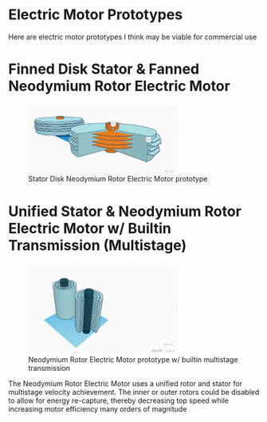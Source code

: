 
Electric Motor Prototypes
===
Here are electric motor prototypes I think may be viable for commercial use


Finned Disk Stator & Fanned Neodymium Rotor Electric Motor
===
<figure>
<img src="IMG/001.png" width=300px title>
<figcaption>Stator Disk Neodymium Rotor Electric Motor prototype</figcaption>
</figure>

Unified Stator & Neodymium Rotor Electric Motor w/ Builtin Transmission (Multistage)
===
<figure>
<img src="IMG/002.png" width=300px>
<figcaption>Neodymium Rotor Electric Motor prototype w/ builtin multistage transmission</figcaption>
</figure>

The Neodymium Rotor Electric Motor uses a unified rotor and stator for multistage velocity achievement. 
The inner or outer rotors could be disabled to allow for energy re-capture, 
thereby decreasing top speed while increasing motor efficiency many orders of magnitude

